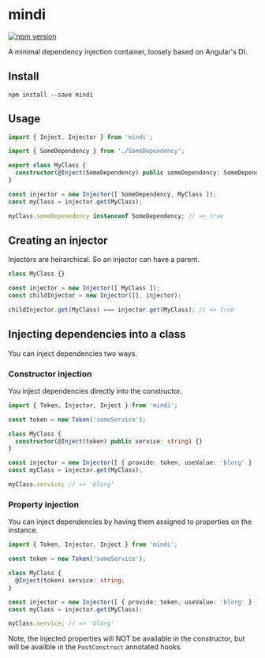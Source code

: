 mindi
=====

[![npm version](https://badge.fury.io/js/mindi.svg)](https://badge.fury.io/js/mindi)

A minimal dependency injection container, loosely based on Angular's DI.

Install
-------

`npm install --save mindi`

Usage
-----

```typescript
import { Inject, Injector } from 'mindi';

import { SomeDependency } from './SomeDependency';

export class MyClass {
  constructor(@Inject(SomeDependency) public someDependency: SomeDependency) {}
}

const injector = new Injector([ SomeDependency, MyClass ]);
const myClass = injector.get(MyClass);

myClass.someDepenedency instanceof SomeDependency; // => true
```

## Creating an injector

Injectors are heirarchical. So an injector can have a parent.

```typescript
class MyClass {}

const injector = new Injector([ MyClass ]);
const childInjector = new Injector([], injector);

childInjector.get(MyClass) === injector.get(MyClass); // => true
```

## Injecting dependencies into a class

You can inject dependencies two ways.

### Constructor injection

You inject dependencies directly into the constructor.

```typescript
import { Token, Injector, Inject } from 'mindi';

const token = new Token('someService');

class MyClass {
  constructor(@Inject(token) public service: string) {}
}

const injector = new Injector([ { provide: token, useValue: 'blorg' } ]);
const myClass = injector.get(MyClass);

myClass.service; // => 'blorg'
```

### Property injection

You can inject dependencies by having them assigned to properties on the instance.

```typescript
import { Token, Injector, Inject } from 'mindi';

const token = new Token('someService');

class MyClass {
  @Inject(token) service: string;
}

const injector = new Injector([ { provide: token, useValue: 'blorg' } ]);
const myClass = injector.get(MyClass);

myClass.service; // => 'blorg'
```

Note, the injected properties will NOT be available in the constructor, but will be availble in the `PostConstruct` annotated hooks.